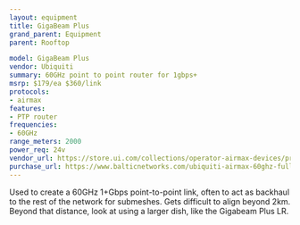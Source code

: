 ```yaml
---
layout: equipment
title: GigaBeam Plus
grand_parent: Equipment
parent: Rooftop

model: GigaBeam Plus
vendor: Ubiquiti
summary: 60GHz point to point router for 1gbps+
msrp: $179/ea $360/link
protocols:
- airmax
features:
- PTP router
frequencies:
- 60GHz
range_meters: 2000
power_req: 24v
vendor_url: https://store.ui.com/collections/operator-airmax-devices/products/airmax-gigabeam-plus-60-ghz-radio
purchase_url: https://www.balticnetworks.com/ubiquiti-airmax-60ghz-full-link-with-gigabit-performance
---
```


Used to create a 60GHz 1+Gbps point-to-point link, often to act as backhaul to the rest of the network for submeshes. Gets difficult to align beyond 2km. Beyond that distance, look at using a larger dish, like the Gigabeam Plus LR.

